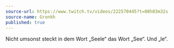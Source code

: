 ```yaml
---
source-url: https://www.twitch.tv/videos/222570445?t=08h03m32s
source-name: Gronkh
published: true
---
```

Nicht umsonst steckt in dem Wort „Seele“ das Wort „See“. Und „le“.
